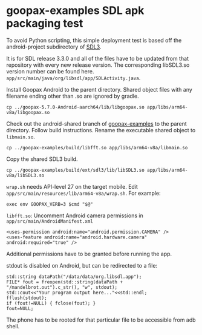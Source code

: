 # goopax-examples SDL apk packaging test

To avoid Python scripting, this simple deployment test is based off the android-project subdirectory of [SDL3](https://github.com/libsdl-org/SDL).

It is for SDL release 3.3.0 and all of the files have to be updated from that repository with every new release version. The corresponding libSDL3.so version number can be found here.
`app/src/main/java/org/libsdl/app/SDLActivity.java`.

Install Goopax Android to the parent directory.
Shared object files with any filename ending other than .so are ignored by gradle.
```console
cp ../goopax-5.7.0-Android-aarch64/lib/libgoopax.so app/libs/arm64-v8a/libgoopax.so
```

Check out the android-shared branch of [goopax-examples](https://github.com/specpose/goopax-examples) to the parent directory.
Follow build instructions.
Rename the executable shared object to `libmain.so`.
```console
cp ../goopax-examples/build/libfft.so app/libs/arm64-v8a/libmain.so
```
Copy the shared SDL3 build.
```console
cp ../goopax-examples/build/ext/sdl3/lib/libSDL3.so app/libs/arm64-v8a/libSDL3.so
```

`wrap.sh` needs API-level 27 on the target mobile. Edit `app/src/main/resources/lib/arm64-v8a/wrap.sh`.
For example:
```
exec env GOOPAX_VERB=3 $cmd "$@"
```

`libfft.so`: Uncomment Android camera permissions in `app/src/main/AndroidManifest.xml`
```
<uses-permission android:name="android.permission.CAMERA" />
<uses-feature android:name="android.hardware.camera" android:required="true" />
```
Additional permissions have to be granted before running the app.

stdout is disabled on Android, but can be redirected to a file:
```
std::string dataPath("/data/data/org.libsdl.app");
FILE* fout = freopen(std::string(dataPath + "/mandelbrot.out").c_str(), "w", stdout);
std::cout<<"Your program output here..."<<std::endl;
fflush(stdout);
if (fout!=NULL) { fclose(fout); }
fout=NULL;
```
The phone has to be rooted for that particular file to be accessible from adb shell.
